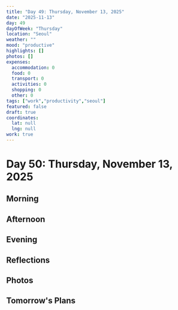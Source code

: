 ```yaml
---
title: "Day 49: Thursday, November 13, 2025"
date: "2025-11-13"
day: 49
dayOfWeek: "Thursday"
location: "Seoul"
weather: ""
mood: "productive"
highlights: []
photos: []
expenses:
  accommodation: 0
  food: 0
  transport: 0
  activities: 0
  shopping: 0
  other: 0
tags: ["work","productivity","seoul"]
featured: false
draft: true
coordinates:
  lat: null
  lng: null
work: true
---
```

# Day 50: Thursday, November 13, 2025

## Morning

## Afternoon

## Evening

## Reflections

## Photos

## Tomorrow's Plans
